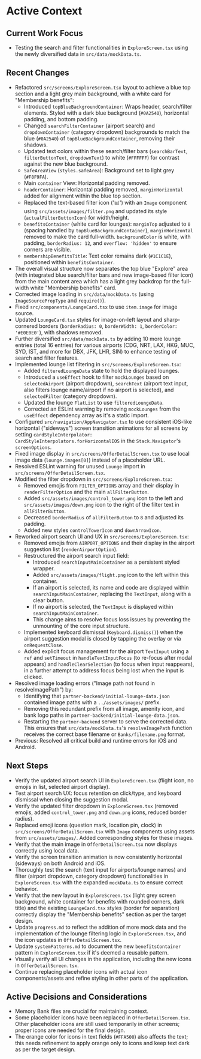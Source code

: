 # Active Context

## Current Work Focus
- Testing the search and filter functionalities in `ExploreScreen.tsx` using the newly diversified data in `src/data/mockData.ts`.

## Recent Changes
- Refactored `src/screens/ExploreScreen.tsx` layout to achieve a blue top section and a light grey main background, with a white card for "Membership benefits":
    - Introduced `topBlueBackgroundContainer`: Wraps header, search/filter elements. Styled with a dark blue background (`#0A2540`), horizontal padding, and bottom padding.
    - Changed `searchFilterContainer` (airport search) and `dropdownContainer` (category dropdown) backgrounds to match the blue (`#0A2540`) of `topBlueBackgroundContainer`, removing their shadows.
    - Updated text colors within these search/filter bars (`searchBarText`, `filterButtonText`, `dropdownText`) to white (`#FFFFFF`) for contrast against the new blue background.
    - `SafeAreaView` (`styles.safeArea`): Background set to light grey (`#F8F9FA`).
    - Main `container` View: Horizontal padding removed.
    - `headerContainer`: Horizontal padding removed, `marginHorizontal` added for alignment within the blue top section.
    - Replaced the text-based filter icon ('📊') with an `Image` component using `src/assets/images/filter.png` and updated its style (`actualFilterButtonIcon`) for width/height.
    - `benefitsContainer` (white card for lounges): `marginTop` adjusted to `0` (spacing handled by `topBlueBackgroundContainer`), `marginHorizontal` removed to make the card full-width. `backgroundColor` is white, with padding, `borderRadius: 12`, and `overflow: 'hidden'` to ensure corners are visible.
    - `membershipBenefitsTitle`: Text color remains dark (`#1C1C1E`), positioned within `benefitsContainer`.
- The overall visual structure now separates the top blue "Explore" area (with integrated blue search/filter bars and new image-based filter icon) from the main content area which has a light grey backdrop for the full-width white "Membership benefits" card.
- Corrected image loading in `src/data/mockData.ts` (using `ImageSourcePropType` and `require()`).
- Fixed `src/components/LoungeCard.tsx` to use `item.image` for image source.
- Updated `LoungeCard.tsx` styles for image-on-left layout and sharp-cornered borders (`borderRadius: 0`, `borderWidth: 1`, `borderColor: '#E0E0E0'`), with shadows removed.
- Further diversified `src/data/mockData.ts` by adding 10 more lounge entries (total 16 entries) for various airports (CDG, NRT, LAX, HKG, MUC, SYD, IST, and more for DBX, JFK, LHR, SIN) to enhance testing of search and filter features.
- Implemented lounge list filtering in `src/screens/ExploreScreen.tsx`:
    - Added `filteredLoungeData` state to hold the displayed lounges.
    - Introduced a `useEffect` hook to filter `mockLounges` based on `selectedAirport` (airport dropdown), `searchText` (airport text input, also filters lounge name/airport if no airport is selected), and `selectedFilter` (category dropdown).
    - Updated the lounge `FlatList` to use `filteredLoungeData`.
    - Corrected an ESLint warning by removing `mockLounges` from the `useEffect` dependency array as it's a static import.
- Configured `src/navigation/AppNavigator.tsx` to use consistent iOS-like horizontal ("sideways") screen transition animations for all screens by setting `cardStyleInterpolator: CardStyleInterpolators.forHorizontalIOS` in the `Stack.Navigator`'s `screenOptions`.
- Fixed image display in `src/screens/OfferDetailScreen.tsx` to use local image data (`lounge.images[0]`) instead of a placeholder URL.
- Resolved ESLint warning for unused `Lounge` import in `src/screens/OfferDetailScreen.tsx`.
- Modified the filter dropdown in `src/screens/ExploreScreen.tsx`:
    - Removed emojis from `FILTER_OPTIONS` array and their display in `renderFilterOption` and the main `allFilterButton`.
    - Added `src/assets/images/control_tower.png` icon to the left and `src/assets/images/down.png` icon to the right of the filter text in `allFilterButton`.
    - Decreased `borderRadius` of `allFilterButton` to `8` and adjusted its padding.
    - Added new styles `controlTowerIcon` and `downArrowIcon`.
- Reworked airport search UI and UX in `src/screens/ExploreScreen.tsx`:
    - Removed emojis from `AIRPORT_OPTIONS` and their display in the airport suggestion list (`renderAirportOption`).
    - Restructured the airport search input field:
        - Introduced `searchInputMainContainer` as a persistent styled wrapper.
        - Added `src/assets/images/flight.png` icon to the left within this container.
        - If an airport is selected, its name and code are displayed within `searchInputMainContainer`, replacing the `TextInput`, along with a clear button.
        - If no airport is selected, the `TextInput` is displayed within `searchInputMainContainer`.
        - This change aims to resolve focus loss issues by preventing the unmounting of the core input structure.
    - Implemented keyboard dismissal (`Keyboard.dismiss()`) when the airport suggestion modal is closed by tapping the overlay or via `onRequestClose`.
    - Added explicit focus management for the airport `TextInput` using a `ref` and `setTimeout` in `handleTextInputFocus` (to re-focus after modal appears) and `handleClearSelection` (to focus when input reappears), in a further attempt to address focus being lost when the input is clicked.
- Resolved image loading errors ("Image path not found in resolveImagePath") by:
    - Identifying that `partner-backend/initial-lounge-data.json` contained image paths with a `../assets/images/` prefix.
    - Removing this redundant prefix from all image, amenity icon, and bank logo paths in `partner-backend/initial-lounge-data.json`.
    - Restarting the `partner-backend` server to serve the corrected data. This ensures that `src/data/mockData.ts`'s `resolveImagePath` function receives the correct base filename or `Banks/filename.png` format.
- Previous: Resolved all critical build and runtime errors for iOS and Android.

## Next Steps
- Verify the updated airport search UI in `ExploreScreen.tsx` (flight icon, no emojis in list, selected airport display).
- Test airport search UX: focus retention on click/type, and keyboard dismissal when closing the suggestion modal.
- Verify the updated filter dropdown in `ExploreScreen.tsx` (removed emojis, added `control_tower.png` and `down.png` icons, reduced border radius).
- Replaced emoji icons (question mark, location pin, clock) in `src/screens/OfferDetailScreen.tsx` with `Image` components using assets from `src/assets/images/`. Added corresponding styles for these images.
- Verify that the main image in `OfferDetailScreen.tsx` now displays correctly using local data.
- Verify the screen transition animation is now consistently horizontal (sideways) on both Android and iOS.
- Thoroughly test the search (text input for airports/lounge names) and filter (airport dropdown, category dropdown) functionalities in `ExploreScreen.tsx` with the expanded `mockData.ts` to ensure correct behavior.
- Verify that the new layout in `ExploreScreen.tsx` (light grey screen background, white container for benefits with rounded corners, dark title) and the existing `LoungeCard.tsx` styles (border for separation) correctly display the "Membership benefits" section as per the target design.
- Update `progress.md` to reflect the addition of more mock data and the implementation of the lounge filtering logic in `ExploreScreen.tsx`, and the icon updates in `OfferDetailScreen.tsx`.
- Update `systemPatterns.md` to document the new `benefitsContainer` pattern in `ExploreScreen.tsx` if it's deemed a reusable pattern.
- Visually verify all UI changes in the application, including the new icons in `OfferDetailScreen.tsx`.
- Continue replacing placeholder icons with actual icon components/assets and refine styling in other parts of the application.

## Active Decisions and Considerations
- Memory Bank files are crucial for maintaining context.
- Some placeholder icons have been replaced in `OfferDetailScreen.tsx`. Other placeholder icons are still used temporarily in other screens; proper icons are needed for the final design.
- The orange color for icons in text fields (`#FFA500`) also affects the text; this needs refinement to apply orange only to icons and keep text dark as per the target design.

